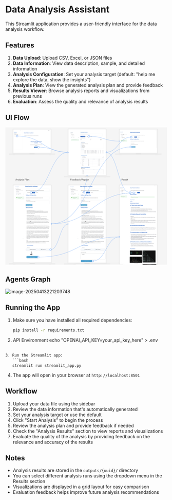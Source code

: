 # Data Analysis Assistant

This Streamlit application provides a user-friendly interface for the data analysis workflow.

## Features

1. **Data Upload**: Upload CSV, Excel, or JSON files
2. **Data Information**: View data description, sample, and detailed information
3. **Analysis Configuration**: Set your analysis target (default: "help me explore the data, show the insights")
4. **Analysis Plan**: View the generated analysis plan and provide feedback
5. **Results Viewer**: Browse analysis reports and visualizations from previous runs
6. **Evaluation**: Assess the quality and relevance of analysis results

## UI Flow
![UI Flow](UI%20Flow.png)

## Agents Graph

![image-20250413221203748](http://hexo.kygoho.win/upload/uploads/623a4c71-f49d-41a7-894f-cf65a300c818.png)

## Running the App

1. Make sure you have installed all required dependencies:
   ```bash
   pip install -r requirements.txt
   ```

2. API Environment
echo "OPENAI_API_KEY=your_api_key_here" > .env
```

3. Run the Streamlit app:
   ```bash
   streamlit run streamlit_app.py
   ```

4. The app will open in your browser at `http://localhost:8501`

## Workflow

1. Upload your data file using the sidebar
2. Review the data information that's automatically generated
3. Set your analysis target or use the default
4. Click "Start Analysis" to begin the process
5. Review the analysis plan and provide feedback if needed
6. Check the "Analysis Results" section to view reports and visualizations
7. Evaluate the quality of the analysis by providing feedback on the relevance and accuracy of the results

## Notes

- Analysis results are stored in the `outputs/{uuid}/` directory
- You can select different analysis runs using the dropdown menu in the Results section
- Visualizations are displayed in a grid layout for easy comparison
- Evaluation feedback helps improve future analysis recommendations
